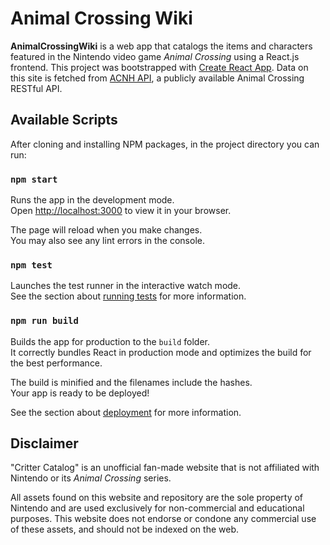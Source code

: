 # Animal Crossing Wiki

**AnimalCrossingWiki** is a web app that catalogs the items and characters featured in the Nintendo video game _Animal Crossing_ using a React.js frontend. This project was bootstrapped with [Create React App](https://github.com/facebook/create-react-app). Data on this site is fetched from [ACNH API](https://acnhapi.com/), a publicly available Animal Crossing RESTful API.

## Available Scripts

After cloning and installing NPM packages, in the project directory you can run:

### `npm start`

Runs the app in the development mode.\
Open [http://localhost:3000](http://localhost:3000) to view it in your browser.

The page will reload when you make changes.\
You may also see any lint errors in the console.

### `npm test`

Launches the test runner in the interactive watch mode.\
See the section about [running tests](https://facebook.github.io/create-react-app/docs/running-tests) for more information.

### `npm run build`

Builds the app for production to the `build` folder.\
It correctly bundles React in production mode and optimizes the build for the best performance.

The build is minified and the filenames include the hashes.\
Your app is ready to be deployed!

See the section about [deployment](https://facebook.github.io/create-react-app/docs/deployment) for more information.

## Disclaimer

"Critter Catalog" is an unofficial fan-made website that is not affiliated with Nintendo or its _Animal Crossing_ series.

All assets found on this website and repository are the sole property of Nintendo and are used exclusively for non-commercial and educational purposes. This website does not endorse or condone any commercial use of these assets, and should not be indexed on the web.
